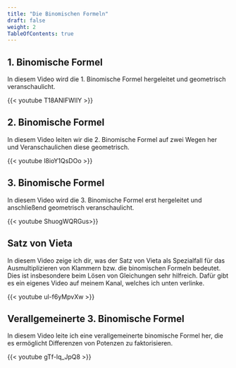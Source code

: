 ```yaml
---
title: "Die Binomischen Formeln"
draft: false
weight: 2
TableOfContents: true
---
```


## 1. Binomische Formel
In diesem Video wird die 1. Binomische Formel hergeleitet und geometrisch veranschaulicht.

{{< youtube T18ANIFWlIY >}}

## 2. Binomische Formel
In diesem Video leiten wir die 2. Binomische Formel auf zwei Wegen her und Veranschaulichen diese geometrisch.

{{< youtube l8ioY1QsDOo >}}

## 3. Binomische Formel
In diesem Video wird die 3. Binomische Formel erst hergeleitet und anschließend geometrisch veranschaulicht.

{{< youtube ShuogWQRGus>}}

## Satz von Vieta
In diesem Video zeige ich dir, was der Satz von Vieta als Spezialfall für das Ausmultiplizieren von Klammern bzw. die binomischen Formeln bedeutet. Dies ist insbesondere beim Lösen von Gleichungen sehr hilfreich. Dafür gibt es ein eigenes Video auf meinem Kanal, welches ich unten verlinke.

{{< youtube ul-f6yMpvXw >}}

## Verallgemeinerte 3. Binomische Formel
In diesem Video leite ich eine verallgemeinerte binomische Formel her, die es ermöglicht Differenzen von Potenzen zu faktorisieren.

{{< youtube gTf-lq_JpQ8 >}}